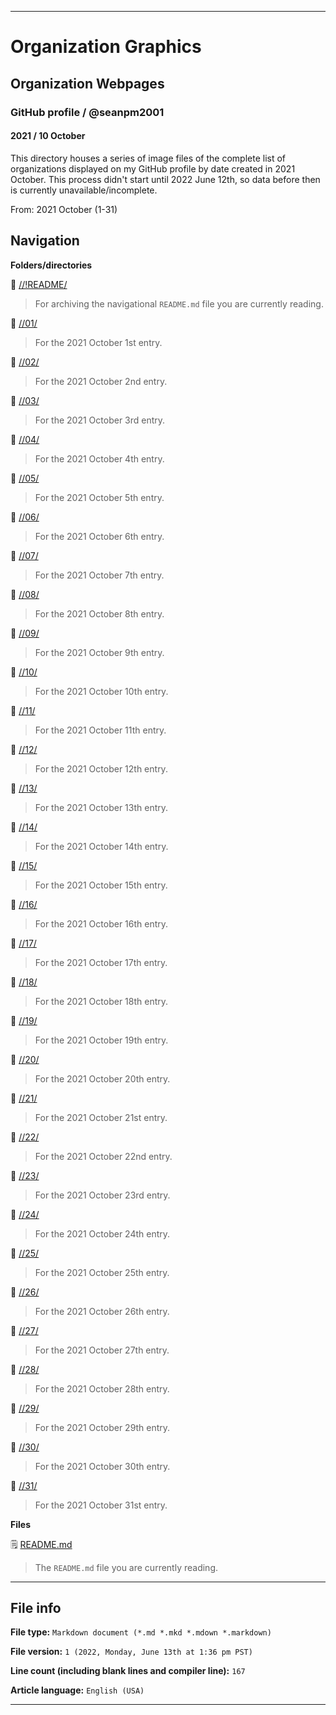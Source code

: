 
***

# Organization Graphics

## Organization Webpages

### GitHub profile / @seanpm2001

#### 2021 / 10 October

This directory houses a series of image files of the complete list of organizations displayed on my GitHub profile by date created in 2021 October. This process didn't start until 2022 June 12th, so data before then is currently unavailable/incomplete.

From: 2021 October (1-31)

## Navigation

**Folders/directories**

📁 [//!README/](/OrganizationGraphics/Organization_webpages/GitHub_Profile/@seanpm2001/2021/10_October/!README/)

> For archiving the navigational `README.md` file you are currently reading.

📁 [//01/](/OrganizationGraphics/Organization_webpages/GitHub_Profile/@seanpm2001/2021/10_October/01/)

> For the 2021 October 1st entry.

📁 [//02/](/OrganizationGraphics/Organization_webpages/GitHub_Profile/@seanpm2001/2021/10_October/02/)

> For the 2021 October 2nd entry.

📁 [//03/](/OrganizationGraphics/Organization_webpages/GitHub_Profile/@seanpm2001/2021/10_October/03/)

> For the 2021 October 3rd entry.

📁 [//04/](/OrganizationGraphics/Organization_webpages/GitHub_Profile/@seanpm2001/2021/10_October/04/)

> For the 2021 October 4th entry.

📁 [//05/](/OrganizationGraphics/Organization_webpages/GitHub_Profile/@seanpm2001/2021/10_October/05/)

> For the 2021 October 5th entry.

📁 [//06/](/OrganizationGraphics/Organization_webpages/GitHub_Profile/@seanpm2001/2021/10_October/06/)

> For the 2021 October 6th entry.

📁 [//07/](/OrganizationGraphics/Organization_webpages/GitHub_Profile/@seanpm2001/2021/10_October/07/)

> For the 2021 October 7th entry.

📁 [//08/](/OrganizationGraphics/Organization_webpages/GitHub_Profile/@seanpm2001/2021/10_October/08/)

> For the 2021 October 8th entry.

📁 [//09/](/OrganizationGraphics/Organization_webpages/GitHub_Profile/@seanpm2001/2021/10_October/09/)

> For the 2021 October 9th entry.

📁 [//10/](/OrganizationGraphics/Organization_webpages/GitHub_Profile/@seanpm2001/2021/10_October/10/)

> For the 2021 October 10th entry.

📁 [//11/](/OrganizationGraphics/Organization_webpages/GitHub_Profile/@seanpm2001/2021/10_October/11/)

> For the 2021 October 11th entry.

📁 [//12/](/OrganizationGraphics/Organization_webpages/GitHub_Profile/@seanpm2001/2021/10_October/12/)

> For the 2021 October 12th entry.

📁 [//13/](/OrganizationGraphics/Organization_webpages/GitHub_Profile/@seanpm2001/2021/10_October/13/)

> For the 2021 October 13th entry.

📁 [//14/](/OrganizationGraphics/Organization_webpages/GitHub_Profile/@seanpm2001/2021/10_October/14/)

> For the 2021 October 14th entry.

📁 [//15/](/OrganizationGraphics/Organization_webpages/GitHub_Profile/@seanpm2001/2021/10_October/15/)

> For the 2021 October 15th entry.

📁 [//16/](/OrganizationGraphics/Organization_webpages/GitHub_Profile/@seanpm2001/2021/10_October/16/)

> For the 2021 October 16th entry.

📁 [//17/](/OrganizationGraphics/Organization_webpages/GitHub_Profile/@seanpm2001/2021/10_October/17/)

> For the 2021 October 17th entry.

📁 [//18/](/OrganizationGraphics/Organization_webpages/GitHub_Profile/@seanpm2001/2021/10_October/18/)

> For the 2021 October 18th entry.

📁 [//19/](/OrganizationGraphics/Organization_webpages/GitHub_Profile/@seanpm2001/2021/10_October/19/)

> For the 2021 October 19th entry.

📁 [//20/](/OrganizationGraphics/Organization_webpages/GitHub_Profile/@seanpm2001/2021/10_October/20/)

> For the 2021 October 20th entry.

📁 [//21/](/OrganizationGraphics/Organization_webpages/GitHub_Profile/@seanpm2001/2021/10_October/21/)

> For the 2021 October 21st entry.

📁 [//22/](/OrganizationGraphics/Organization_webpages/GitHub_Profile/@seanpm2001/2021/10_October/22/)

> For the 2021 October 22nd entry.

📁 [//23/](/OrganizationGraphics/Organization_webpages/GitHub_Profile/@seanpm2001/2021/10_October/23/)

> For the 2021 October 23rd entry.

📁 [//24/](/OrganizationGraphics/Organization_webpages/GitHub_Profile/@seanpm2001/2021/10_October/24/)

> For the 2021 October 24th entry.

📁 [//25/](/OrganizationGraphics/Organization_webpages/GitHub_Profile/@seanpm2001/2021/10_October/25/)

> For the 2021 October 25th entry.

📁 [//26/](/OrganizationGraphics/Organization_webpages/GitHub_Profile/@seanpm2001/2021/10_October/26/)

> For the 2021 October 26th entry.

📁 [//27/](/OrganizationGraphics/Organization_webpages/GitHub_Profile/@seanpm2001/2021/10_October/27/)

> For the 2021 October 27th entry.

📁 [//28/](/OrganizationGraphics/Organization_webpages/GitHub_Profile/@seanpm2001/2021/10_October/28/)

> For the 2021 October 28th entry.

📁 [//29/](/OrganizationGraphics/Organization_webpages/GitHub_Profile/@seanpm2001/2021/10_October/29/)

> For the 2021 October 29th entry.

📁 [//30/](/OrganizationGraphics/Organization_webpages/GitHub_Profile/@seanpm2001/2021/10_October/30/)

> For the 2021 October 30th entry.

📁 [//31/](/OrganizationGraphics/Organization_webpages/GitHub_Profile/@seanpm2001/2021/10_October/31/)

> For the 2021 October 31st entry.

**Files**

🗒️ [README.md](/OrganizationGraphics/Organization_webpages/GitHub_Profile/@seanpm2001/2021/10_October/README.md)

> The `README.md` file you are currently reading.

***

## File info

**File type:** `Markdown document (*.md *.mkd *.mdown *.markdown)`

**File version:** `1 (2022, Monday, June 13th at 1:36 pm PST)`

**Line count (including blank lines and compiler line):** `167`

**Article language:** `English (USA)`

***
